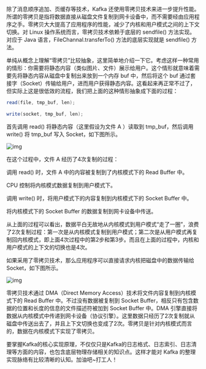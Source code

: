除了消息顺序追加、页缓存等技术，Kafka 还使用零拷贝技术来进一步提升性能。所谓的零拷贝是指将数据直接从磁盘文件复制到网卡设备中，而不需要经由应用程序之手。零拷贝大大提高了应用程序的性能，减少了内核和用户模式之间的上下文切换。对 Linux 操作系统而言，零拷贝技术依赖于底层的 sendfile() 方法实现。对应于 Java 语言，FileChannal.transferTo() 方法的底层实现就是 sendfile() 方法。

单纯从概念上理解“零拷贝”比较抽象，这里简单地介绍一下它。考虑这样一种常用的情形：你需要将静态内容（类似图片、文件）展示给用户。这个情形就意味着需要先将静态内容从磁盘中复制出来放到一个内存 buf 中，然后将这个 buf 通过套接字（Socket）传输给用户，进而用户获得静态内容。这看起来再正常不过了，但实际上这是很低效的流程，我们把上面的这种情形抽象成下面的过程：

```java
read(file, tmp_buf, len);
 
write(socket, tmp_buf, len);
```

首先调用 read() 将静态内容（这里假设为文件 A ）读取到 tmp_buf，然后调用 write() 将 tmp_buf 写入 Socket，如下图所示。

![img](https://img-blog.csdnimg.cn/img_convert/845b6e7cdb445d01b25b77b760e633a3.webp?x-oss-process=image/format,png)

在这个过程中，文件 A 经历了4次复制的过程：

调用 read() 时，文件 A 中的内容被复制到了内核模式下的 Read Buffer 中。

CPU 控制将内核模式数据复制到用户模式下。

调用 write() 时，将用户模式下的内容复制到内核模式下的 Socket Buffer 中。

将内核模式下的 Socket Buffer 的数据复制到网卡设备中传送。

从上面的过程可以看出，数据平白无故地从内核模式到用户模式“走了一圈”，浪费了2次复制过程：第一次是从内核模式复制到用户模式；第二次是从用户模式再复制回内核模式，即上面4次过程中的第2步和第3步。而且在上面的过程中，内核和用户模式的上下文的切换也是4次。

如果采用了零拷贝技术，那么应用程序可以直接请求内核把磁盘中的数据传输给 Socket，如下图所示。

![img](https://img-blog.csdnimg.cn/img_convert/05c25c9d8686a10ba296dd64d8e96373.webp?x-oss-process=image/format,png)

零拷贝技术通过 DMA（Direct Memory Access）技术将文件内容复制到内核模式下的 Read Buffer 中。不过没有数据被复制到 Socket Buffer，相反只有包含数据的位置和长度的信息的文件描述符被加到 Socket Buffer 中。DMA 引擎直接将数据从内核模式中传递到网卡设备（协议引擎）。这里数据只经历了2次复制就从磁盘中传送出去了，并且上下文切换也变成了2次。零拷贝是针对内核模式而言的，数据在内核模式下实现了零拷贝。﻿

要掌握Kafka的核心实现原理，不仅仅只是Kafka的日志格式、日志索引、日志清理等方面的内容，也包含底层物理存储相关的知识点。这样才能对 Kafka 的整理实现脉络有比较清晰的认知。加油吧~打工人！